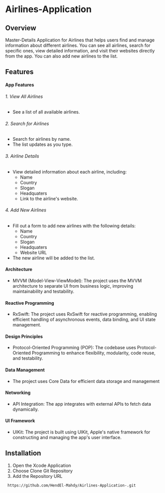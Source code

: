 # Airlines-Application

## Overview
Master-Details Application for Airlines that helps users find and manage information about different airlines. You can see all airlines, search for specific ones, view detailed information, and visit their websites directly from the app. You can also add new airlines to the list.

## Features

#### App Features
###### 1. View All Airlines
- See a list of all available airlines.

###### 2. Search for Airlines
- Search for airlines by name.
- The list updates as you type.

###### 3. Airline Details
- View detailed information about each airline, including:
  - Name
  - Country 
  - Slogan
  - Headquaters
  - Link to the airline's website.

###### 4. Add New Airlines
- Fill out a form to add new airlines with the following details:
  - Name
  - Country 
  - Slogan
  - Headquaters
  - Website URL
- The new airline will be added to the list.

#### Architecture
- MVVM (Model-View-ViewModel): The project uses the MVVM architecture to separate UI from business logic, improving maintainability and testability.

#### Reactive Programming
- RxSwift: The project uses RxSwift for reactive programming, enabling efficient handling of asynchronous events, data binding, and UI state management.

#### Design Principles
- Protocol-Oriented Programming (POP): The codebase uses Protocol-Oriented Programming to enhance flexibility, modularity, code reuse, and testability.
  
#### Data Management
- The project uses Core Data for efficient data storage and management
  
#### Networking
- API Integration: The app integrates with external APIs to fetch data dynamically.
  
#### UI Framework
- UIKit: The project is built using UIKit, Apple's native framework for constructing and managing the app's user interface.
  
## Installation
1. Open the Xcode Application
2. Choose Clone Git Repository
3. Add the Repository URL
  ```
   https://github.com/HendEl-Mahdy/Airlines-Application-.git
  ```
